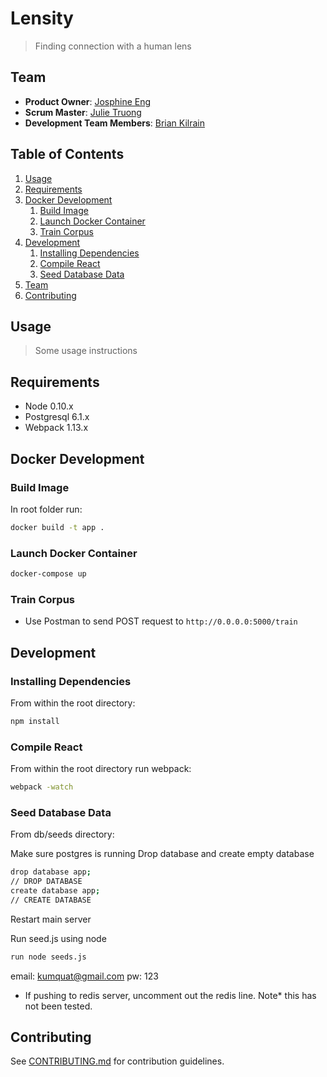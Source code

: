 # Lensity

> Finding connection with a human lens

## Team

  - __Product Owner__: [Josphine Eng](https://github.com/ChirpingMermaid)
  - __Scrum Master__: [Julie Truong](https://github.com/Truong-Julie)
  - __Development Team Members__: [Brian Kilrain](https://github.com/bkilrain)

## Table of Contents

1. [Usage](#Usage)
1. [Requirements](#requirements)
1. [Docker Development](#docker-development)
    1. [Build Image](#build-image)
    1. [Launch Docker Container](#launch-docker-container)
    1. [Train Corpus](#train-corpus)
1. [Development](#development)
    1. [Installing Dependencies](#installing-dependencies)
    1. [Compile React](#compile-react)
    1. [Seed Database Data](#seed-database-data)
1. [Team](#team)
1. [Contributing](#contributing)

## Usage

> Some usage instructions

## Requirements

- Node 0.10.x
- Postgresql 6.1.x
- Webpack 1.13.x

## Docker Development

### Build Image

In root folder run:
```sh
docker build -t app .
```
### Launch Docker Container
```sh
docker-compose up
```
### Train Corpus 
- Use Postman to send POST request to
``` http://0.0.0.0:5000/train ```


## Development

### Installing Dependencies

From within the root directory:

```sh
npm install
```
### Compile React

From within the root directory run webpack:

```sh
webpack -watch
```

### Seed Database Data

From db/seeds directory:

Make sure postgres is running
Drop database and create empty database

```sh
drop database app;
// DROP DATABASE
create database app;
// CREATE DATABASE
```
Restart main server

Run seed.js using node
```sh
run node seeds.js
```

email: kumquat@gmail.com
pw: 123
* If pushing to redis server, uncomment out the redis line. Note* this has not been tested.


## Contributing

See [CONTRIBUTING.md](CONTRIBUTING.md) for contribution guidelines.
